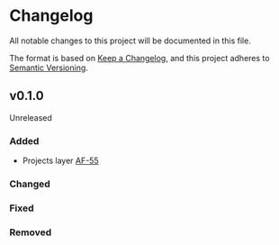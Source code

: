 # Changelog

All notable changes to this project will be documented in this file.

The format is based on [Keep a Changelog](https://keepachangelog.com/en/1.0.0/),
and this project adheres to [Semantic Versioning](https://semver.org/spec/v2.0.0.html).


## v0.1.0

<!-- Unreleased

### Added


### Changed


### Fixed


### Removed -->

Unreleased

### Added

- Projects layer [AF-55](https://vizzuality.atlassian.net/browse/AF-55?atlOrigin=eyJpIjoiNmU3N2Q1YjVhMGRiNDNiODkzNjY1ZDZmMTE4Zjc3MmMiLCJwIjoiaiJ9)


### Changed


### Fixed


### Removed


